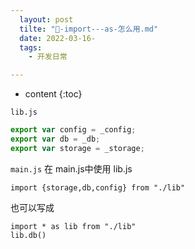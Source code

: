 ```yaml
---
  layout: post
  tilte: "🏀-import---as-怎么用.md"
  date: 2022-03-16-
  tags: 
    - 开发日常

---
```



* content
{:toc}


`lib.js`
```js
export var config = _config;
export var db = _db;
export var storage = _storage;

```
`main.js`
在 main.js中使用 lib.js
```
import {storage,db,config} from "./lib"
```

也可以写成

```
import * as lib from "./lib"
lib.db()
```
